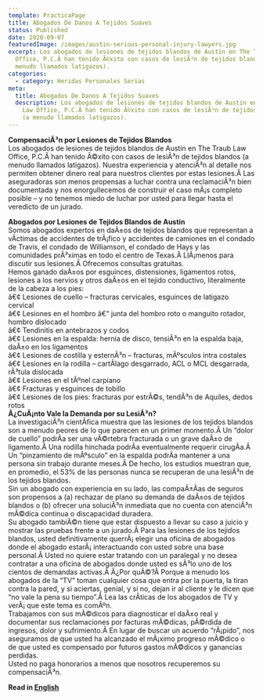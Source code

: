 ```yaml
---
template: PracticaPage
title: Abogados De Danos A Tejidos Suaves
status: Published
date: 2020-09-07
featuredImage: /images/austin-serious-personal-injury-lawyers.jpg
excerpt: Los abogados de lesiones de tejidos blandos de Austin en The Traub Law
  Office, P.C.Â han tenido Ã©xito con casos de lesiÃ³n de tejidos blandos (a
  menudo llamados latigazos).
categories:
  - category: Heridas Personales Serias
meta:
  title: Abogados De Danos A Tejidos Suaves
  description: Los abogados de lesiones de tejidos blandos de Austin en The Traub
    Law Office, P.C.Â han tenido Ã©xito con casos de lesiÃ³n de tejidos blandos
    (a menudo llamados latigazos).
---
```

<!--StartFragment-->

**CompensaciÃ³n por Lesiones de Tejidos Blandos**\
Los abogados de lesiones de tejidos blandos de Austin en The Traub Law Office, P.C.Â han tenido Ã©xito con casos de lesiÃ³n de tejidos blandos (a menudo llamados latigazos). Nuestra experiencia y atenciÃ³n al detalle nos permiten obtener dinero real para nuestros clientes por estas lesiones.Â Las aseguradoras son menos propensas a luchar contra una reclamaciÃ³n bien documentada y nos enorgullecemos de construir el caso mÃ¡s completo posible – y no tenemos miedo de luchar por usted para llegar hasta el veredicto de un jurado.

**Abogados por Lesiones de Tejidos Blandos de Austin**\
Somos abogados expertos en daÃ±os de tejidos blandos que representan a vÃ­ctimas de accidentes de trÃ¡fico y accidentes de camiones en el condado de Travis, el condado de Williamson, el condado de Hays y las comunidades prÃ³ximas en todo el centro de Texas.Â LlÃ¡menos para discutir sus lesiones.Â Ofrecemos consultas gratuitas.\
Hemos ganado daÃ±os por esguinces, distensiones, ligamentos rotos, lesiones a los nervios y otros daÃ±os en el tejido conductivo, literalmente de la cabeza a los pies:\
â€¢ Lesiones de cuello – fracturas cervicales, esguinces de latigazo cervical\
â€¢ Lesiones en el hombro â€“ junta del hombro roto o manguito rotador, hombro dislocado\
â€¢ Tendinitis en antebrazos y codos\
â€¢ Lesiones en la espalda: hernia de disco, tensiÃ³n en la espalda baja, daÃ±o en los ligamentos\
â€¢ Lesiones de costilla y esternÃ³n – fracturas, mÃºsculos intra costales\
â€¢ Lesiones en la rodilla – cartÃ­lago desgarrado, ACL o MCL desgarrada, rÃ³tula dislocada\
â€¢ Lesiones en el tÃºnel carpiano\
â€¢ Fracturas y esguinces de tobillo\
â€¢ Lesiones de los pies: fracturas por estrÃ©s, tendÃ³n de Aquiles, dedos rotos\
**Â¿CuÃ¡nto Vale la Demanda por su LesiÃ³n?**\
La investigaciÃ³n cientÃ­fica muestra que las lesiones de los tejidos blandos son a menudo peores de lo que parecen en un primer momento.Â Un “dolor de cuello” podrÃ­a ser una vÃ©rtebra fracturada o un grave daÃ±o de ligamento.Â Una rodilla hinchada podrÃ­a eventualmente requerir cirugÃ­a.Â Un “pinzamiento de mÃºsculo” en la espalda podrÃ­a mantener a una persona sin trabajo durante meses.Â De hecho, los estudios muestran que, en promedio, el 53% de las personas nunca se recuperan de una lesiÃ³n de los tejidos blandos.\
Sin un abogado con experiencia en su lado, las compaÃ±Ã­as de seguros son propensos a (a) rechazar de plano su demanda de daÃ±os de tejidos blandos o (b) ofrecer una soluciÃ³n inmediata que no cuenta con atenciÃ³n mÃ©dica continua o discapacidad duradera.\
Su abogado tambiÃ©n tiene que estar dispuesto a llevar su caso a juicio y mostrar las pruebas frente a un jurado.Â Para las lesiones de los tejidos blandos, usted definitivamente querrÃ¡ elegir una oficina de abogados donde el abogado estarÃ¡ interactuando con usted sobre una base personal.Â Usted no quiere estar tratando con un paralegal y no desea contratar a una oficina de abogados donde usted es sÃ³lo uno de los cientos de demandas activas.Â Â¿Por quÃ©?Â Porque a menudo los abogados de la “TV” toman cualquier cosa que entra por la puerta, la tiran contra la pared, y si aciertas, genial, y si no, dejan ir al cliente y le dicen que “no vale la pena su tiempo”.Â Lea las crÃ­ticas de los abogados de TV y verÃ¡ que este tema es comÃºn.\
Trabajamos con sus mÃ©dicos para diagnosticar el daÃ±o real y documentar sus reclamaciones por facturas mÃ©dicas, pÃ©rdida de ingresos, dolor y sufrimiento.Â En lugar de buscar un acuerdo “rÃ¡pido”, nos aseguramos de que usted ha alcanzado el mÃ¡ximo progreso mÃ©dico o de que usted es compensado por futuros gastos mÃ©dicos y ganancias perdidas.\
Usted no paga honorarios a menos que nosotros recuperemos su compensaciÃ³n.

<!--EndFragment-->

**Read in [English](/practice-areas/serious-personal-injury/)**
